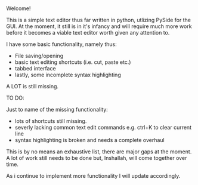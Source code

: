 #
Welcome!

This is a simple text editor thus far written in python, utlizing PySide for 
the GUI. At the moment, it still is in it's infancy and will require much more work before
it becomes a viable text editor worth given any attention to.

I have some basic functionality, namely thus:

- File saving/opening
- basic text editing shortcuts (i.e. cut, paste etc.)
- tabbed interface
- lastly, some incomplete syntax highlighting

A LOT is still missing.

TO DO:

Just to name of the missing functionality:

- lots of shortcuts still missing.
- severly lacking common text edit commands e.g. ctrl+K to clear current line
- syntax highlighting is broken and needs a complete overhaul

This is by no means an exhaustive list, there are major gaps at the moment. A lot of work still needs to be done but, Inshallah,
will come together over time.

As i continue to implement more functionality I will update accordingly.

